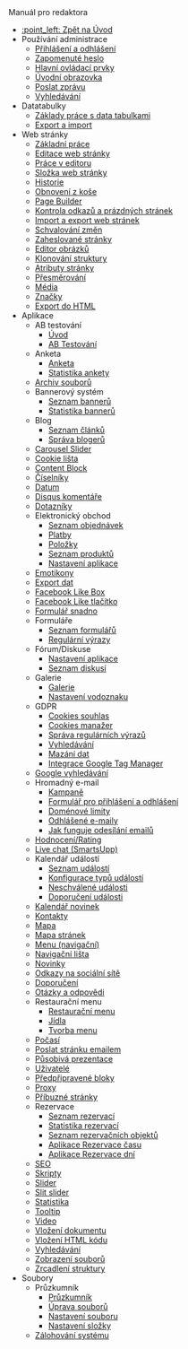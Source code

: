  <div class="sidebar-section">Manuál pro redaktora</div>

- [:point\_left: Zpět na Úvod](/?back)
- Používání administrace
  - [Přihlášení a odhlášení](/redactor/admin/logon.md)
  - [Zapomenuté heslo](/redactor/admin/password-recovery/README.md)
  - [Hlavní ovládací prvky](/redactor/admin/README.md)
  - [Úvodní obrazovka](/redactor/admin/welcome.md)
  - [Poslat zprávu](/redactor/admin/send-message.md)
  - [Vyhledávání](/redactor/admin/search/README.md)
- Datatabulky
  - [Základy práce s data tabulkami](/redactor/datatables/README.md)
  - [Export a import](/redactor/datatables/export-import.md)
- Web stránky
  - [Základní práce](/redactor/webpages/README.md)
  - [Editace web stránky](/redactor/webpages/editor.md)
  - [Práce v editoru](/redactor/webpages/working-in-editor/README.md)
  - [Složka web stránky](/redactor/webpages/group.md)
  - [Historie](/redactor/webpages/history.md)
  - [Obnovení z koše](/redactor/webpages/recover.md)
  - [Page Builder](/redactor/webpages/pagebuilder.md)
  - [Kontrola odkazů a prázdných stránek](/redactor/webpages/linkcheck.md)
  - [Import a export web stránek](/redactor/webpages/import-export.md)
  - [Schvalování změn](/redactor/webpages/approve/README.md)
  - [Zaheslované stránky](/redactor/zaheslovana-zona/README.md)
  - [Editor obrázků](/redactor/image-editor/README.md)
  - [Klonování struktury](/redactor/apps/clone-structure/README.md)
  - [Atributy stránky](/redactor/webpages/doc-attributes/README.md)
  - [Přesměrování](/redactor/webpages/redirects/README.md)
  - [Média](/redactor/webpages/media.md)
  - [Značky](/redactor/webpages/perexgroups.md)
  - [Export do HTML](/redactor/webpages/export-to-html/README.md)
- Aplikace
  - AB testování
    - [Úvod](/redactor/apps/abtesting/README.md)
    - [AB Testování](/redactor/apps/abtesting/abtesting.md)
  - Anketa
    - [Anketa](/redactor/apps/inquiry/README.md)
    - [Statistika ankety](/redactor/apps/inquiry/inquiry-stat.md)
  - [Archiv souborů](/redactor/apps/file_archiv/README.md)
  - Bannerový systém
    - [Seznam bannerů](/redactor/apps/banner/README.md)
    - [Statistika bannerů](/redactor/apps/banner/banner-stat/README.md)
  - Blog
    - [Seznam článků](/redactor/apps/blog/README.md)
    - [Správa blogerů](/redactor/apps/blog/bloggers.md)
  - [Carousel Slider](/redactor/apps/carousel_slider/README.md)
  - [Cookie lišta](/redactor/apps/app-cookiebar/README.md)
  - [Content Block](/redactor/apps/content-block/README.md)
  - [Číselníky](/redactor/apps/enumeration/README.md)
  - [Datum](/redactor/apps/app-date/README.md)
  - [Disqus komentáře](/redactor/apps/app-disqus/README.md)
  - [Dotazníky](/redactor/apps/quiz/README.md)
  - Elektronický obchod
    - [Seznam objednávek](/redactor/apps/eshop/invoice/README.md)
    - [Platby](/redactor/apps/eshop/invoice/payments.md)
    - [Položky](/redactor/apps/eshop/invoice/items.md)
    - [Seznam produktů](/redactor/apps/eshop/product-list/README.md)
    - [Nastavení aplikace](/redactor/apps/basket/README.md)
  - [Emotikony](/redactor/apps/emoticon/README.md)
  - [Export dat](/redactor/apps/export/README.md)
  - [Facebook Like Box](/redactor/apps/app-facebook_like_box/README.md)
  - [Facebook Like tlačítko](/redactor/apps/app-facebook_like/README.md)
  - [Formulář snadno](/redactor/apps/formsimple/README.md)
  - Formuláře
    - [Seznam formulářů](/redactor/apps/form/README.md)
    - [Regulární výrazy](/redactor/apps/form/regexps.md)
  - Fórum/Diskuse
    - [Nastavení aplikace](/redactor/apps/forum/README.md)
    - [Seznam diskusí](/redactor/apps/forum/forum-list.md)
  - Galerie
    - [Galerie](/redactor/apps/gallery/README.md)
    - [Nastavení vodoznaku](/redactor/apps/gallery/watermark.md)
  - GDPR
    - [Cookies souhlas](/redactor/apps/gdpr/README.md)
    - [Cookies manažer](/redactor/apps/gdpr/cookiesmanger.md)
    - [Správa regulárních výrazů](/redactor/apps/gdpr/regexps.md)
    - [Vyhledávání](/redactor/apps/gdpr/search.md)
    - [Mazání dat](/redactor/apps/gdpr/data-deleting.md)
    - [Integrace Google Tag Manager](/redactor/apps/gdpr/gtm.md)
  - [Google vyhledávání](/redactor/apps/app-vyhladavanie/README.md)
  - Hromadný e-mail
    - [Kampaně](/redactor/apps/dmail/campaings/README.md)
    - [Formulář pro přihlášení a odhlášení](/redactor/apps/dmail/form/README.md)
    - [Doménové limity](/redactor/apps/dmail/domain-limits/README.md)
    - [Odhlášené e-maily](/redactor/apps/dmail/unsubscribed/README.md)
    - [Jak funguje odesílání emailů](/redactor/apps/dmail/campaings/how-sender-works.md)
  - [Hodnocení/Rating](/redactor/apps/rating/README.md)
  - [Live chat (SmartsUpp)](/redactor/apps/app-smartsupp/README.md)
  - Kalendář událostí
    - [Seznam událostí](/redactor/apps/calendar/README.md)
    - [Konfigurace typů událostí](/redactor/apps/calendar/calendar-types/README.md)
    - [Neschválené události](/redactor/apps/calendar/non-approved-events/README.md)
    - [Doporučení události](/redactor/apps/calendar/suggest-events/README.md)
  - [Kalendář novinek](/redactor/apps/news-calendar/README.md)
  - [Kontakty](/redactor/apps/contact/README.md)
  - [Mapa](/redactor/apps/map/README.md)
  - [Mapa stránek](/redactor/apps/sitemap/README.md)
  - [Menu (navigační)](/redactor/apps/menu/README.md)
  - [Navigační lišta](/redactor/apps/navbar/README.md)
  - [Novinky](/redactor/apps/news/README.md)
  - [Odkazy na sociální sítě](/redactor/apps/app-social_icon/README.md)
  - [Doporučení](/redactor/apps/app-testimonials/README.md)
  - [Otázky a odpovědi](/redactor/apps/qa/README.md)
  - Restaurační menu
    - [Restaurační menu](/redactor/apps/restaurant-menu/README.md)
    - [Jídla](/redactor/apps/restaurant-menu/meals.md)
    - [Tvorba menu](/redactor/apps/restaurant-menu/menu.md)
  - [Počasí](/redactor/apps/app-weather/README.md)
  - [Poslat stránku emailem](/redactor/apps/send_link/README.md)
  - [Působivá prezentace](/redactor/apps/app-impress_slideshow/README.md)
  - [Uživatelé](/redactor/apps/user/README.md)
  - [Předpřipravené bloky](/redactor/apps/htmlbox/README.md)
  - [Proxy](/redactor/apps/proxy/README.md)
  - [Příbuzné stránky](/redactor/apps/related-pages/README.md)
  - Rezervace
    - [Seznam rezervací](/redactor/apps/reservation/reservations/README.md)
    - [Statistika rezervací](/redactor/apps/reservation/reservations-stat/README.md)
    - [Seznam rezervačních objektů](/redactor/apps/reservation/reservation-objects/README.md)
    - [Aplikace Rezervace času](/redactor/apps/reservation/time-book-app/README.md)
    - [Aplikace Rezervace dní](/redactor/apps/reservation/day-book-app/README.md)
  - [SEO](/redactor/apps/seo/README.md)
  - [Skripty](/redactor/apps/insert-script/README.md)
  - [Slider](/redactor/apps/slider/README.md)
  - [Slit slider](/redactor/apps/app-slit_slider/README.md)
  - [Statistika](/redactor/apps/stat/README.md)
  - [Tooltip](/redactor/apps/tooltip/README.md)
  - [Video](/redactor/apps/video/README.md)
  - [Vložení dokumentu](/redactor/apps/app-docsembed/README.md)
  - [Vložení HTML kódu](/redactor/apps/app-htmlembed/README.md)
  - [Vyhledávání](/redactor/apps/search/README.md)
  - [Zobrazení souborů](/redactor/apps/site-browser/README.md)
  - [Zrcadlení struktury](/redactor/apps/docmirroring/README.md)
- Soubory
  - Průzkumník
    - [Průzkumník](/redactor/files/fbrowser/README.md)
    - [Úprava souborů](/redactor/files/fbrowser/file-edit/README.md)
    - [Nastavení souboru](/redactor/files/fbrowser/file-settings/README.md)
    - [Nastavení složky](/redactor/files/fbrowser/folder-settings/README.md)
  - [Zálohování systému](/sysadmin/files/backup/README.md)
